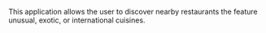 This application allows the user to discover nearby restaurants the feature unusual, exotic, or international cuisines. 
